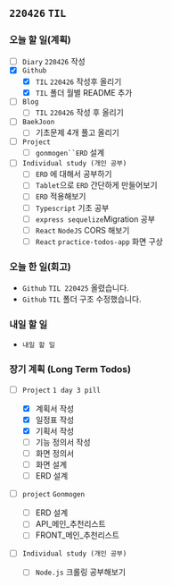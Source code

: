 ## `220426` `TIL`

### 오늘 할 일(계획)

- [ ] `Diary` `220426` 작성
- [x] `Github`
  - [x] `TIL` `220426` 작성후 올리기
  - [x] `TIL` 폴더 월별 README 추가
- [ ] `Blog`
  - [ ] `TIL` `220426` 작성 후 올리기
- [ ] `BaekJoon`
  - [ ] 기초문제 4개 풀고 올리기
- [ ] `Project`
  - [ ] ` gonmogen``ERD ` 설계
- [ ] `Individual study (개인 공부)`
  - [ ] `ERD` 에 대해서 공부하기
  - [ ] `Tablet`으로 `ERD` 간단하게 만들어보기
  - [ ] `ERD` 적용해보기
  - [ ] `Typescript` 기초 공부
  - [ ] `express sequelize`Migration 공부
  - [ ] `React` `NodeJS` CORS 해보기
  - [ ] `React` `practice-todos-app` 화면 구상

### 오늘 한 일(회고)

- `Github` `TIL 220425` 올렸습니다.
- `Github` `TIL` 폴더 구조 수정했습니다.

### 내일 할 일

- `내일 할 일`

### 장기 계획 (Long Term Todos)

- [ ] `Project` `1 day 3 pill`

  - [x] 계획서 작성
  - [x] 일정표 작성
  - [x] 기획서 작성
  - [ ] 기능 정의서 작성
  - [ ] 화면 정의서
  - [ ] 화면 설계
  - [ ] ERD 설계

- [ ] `project` `Gonmogen`

  - [ ] ERD 설계
  - [ ] API\_메인\_추천리스트
  - [ ] FRONT\_메인\_추천리스트

- [ ] `Individual study (개인 공부)`
  - [ ] `Node.js` 크롤링 공부해보기
